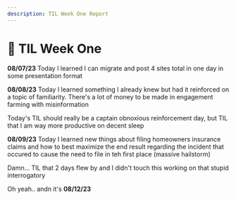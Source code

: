 ```yaml
---
description: TIL Week One Report
---
```


# 🔆 TIL Week One

**08/07/23** Today I learned I can migrate and post 4 sites total in one day in some presentation format

**08/08/23** Today I learned something I already knew but had it reinforced on a topic of familiarity. There's a lot of money to be made in engagement farming with misinformation&#x20;

Today's TIL should really be a captain obnoxious reinforcement day, but TIL that I am way more productive on decent sleep&#x20;

**08/09/23** Today I learned new things about filing homeowners insurance claims and how to best maximize the end result regarding the incident that occured to cause the need to file in teh first place (massive hailstorm)

Damn... TIL that 2 days flew by and I didn't touch this working on that stupid interrogatory

Oh yeah.. andn it's **08/12/23**&#x20;
